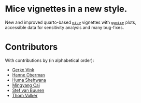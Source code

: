 # Mice vignettes in a new style. 
New and improved quarto-based [`mice`](https://www.amices.org) vignettes with [`ggmice`](https://github.com/amices/ggmice) plots, accessible data for sensitivity analysis and many bug-fixes. 

# Contributors
With contributions by (in alphabetical order): 

- [Gerko Vink](https://www.gerkovink.com)
- [Hanne Oberman](https://hanneoberman.github.io)
- [Huma Shehwana](https://github.com/Huma-Shehwana)
- [Mingyang Cai](https://github.com/Mingyang-Cai)
- [Stef van Buuren](https://stefvanbuuren.name)
- [Thom Volker](https://thomvolker.github.io)
